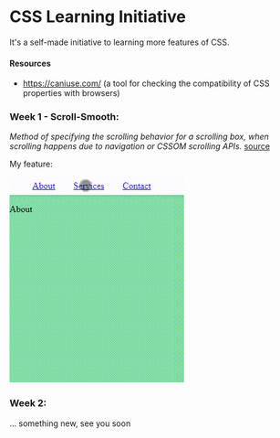 # CSS Learning Initiative
It's a self-made initiative to learning more features of CSS.

#### Resources
- https://caniuse.com/ (a tool for checking the compatibility of CSS properties with browsers)

### Week 1 - Scroll-Smooth: 
*Method of specifying the scrolling behavior for a scrolling box, when scrolling happens due to navigation or CSSOM scrolling APIs.*
[source](https://caniuse.com/?search=scroll-behavior)


My feature:


![Alt](./assets/20210824_105907.gif)


### Week 2:     
... something new, see you soon


